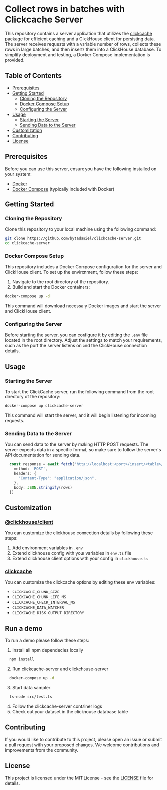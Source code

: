 # Collect rows in batches with Clickcache Server

This repository contains a server application that utilizes the [clickcache](https://github.com/bytadaniel/clickcache) package for efficient caching and a ClickHouse client for persisting data. The server receives requests with a variable number of rows, collects these rows in large batches, and then inserts them into a ClickHouse database. To simplify deployment and testing, a Docker Compose implementation is provided.

## Table of Contents
- [Prerequisites](#prerequisites)
- [Getting Started](#getting-started)
  - [Cloning the Repository](#cloning-the-repository)
  - [Docker Compose Setup](#docker-compose-setup)
  - [Configuring the Server](#configuring-the-server)
- [Usage](#usage)
  - [Starting the Server](#starting-the-server)
  - [Sending Data to the Server](#sending-data-to-the-server)
- [Customization](#customization)
- [Contributing](#contributing)
- [License](#license)

## Prerequisites

Before you can use this server, ensure you have the following installed on your system:

- [Docker](https://www.docker.com/get-started)
- [Docker Compose](https://docs.docker.com/compose/install/) (typically included with Docker)

## Getting Started

### Cloning the Repository

Clone this repository to your local machine using the following command:

```bash
git clone https://github.com/bytadaniel/clickcache-server.git
cd clickcache-server
```

### Docker Compose Setup

This repository includes a Docker Compose configuration for the server and ClickHouse client. To set up the environment, follow these steps:

1. Navigate to the root directory of the repository.
2. Build and start the Docker containers:

```bash
docker-compose up -d
```

This command will download necessary Docker images and start the server and ClickHouse client.

### Configuring the Server

Before starting the server, you can configure it by editing the `.env` file located in the root directory. Adjust the settings to match your requirements, such as the port the server listens on and the ClickHouse connection details.

## Usage

### Starting the Server

To start the ClickCache server, run the following command from the root directory of the repository:

```bash
docker-compose up clickcache-server
```

This command will start the server, and it will begin listening for incoming requests.

### Sending Data to the Server

You can send data to the server by making HTTP POST requests. The server expects data in a specific format, so make sure to follow the server's API documentation for sending data.
```ts
  const response = await fetch('http://localhost:<port>/insert/<table>/jsoneachrow', {
    method: 'POST',
    headers: {
      "Content-Type": "application/json",
    },
    body: JSON.stringify(rows)
  })
```

## Customization
### [@clickhouse/client](https://clickhouse.com/docs/en/integrations/language-clients/javascript)
You can customize the clickhouse connection details by following these steps:
1. Add environment variables in `.env`
2. Extend clickhouse config with your variables in `env.ts` file
3. Extend clickhouse client options with your config in `clickhouse.ts`
### [clickcache](https://github.com/bytadaniel/clickcache)
You can customize the clickcache options by editing these env variables:
- `CLICKCACHE_CHUNK_SIZE`
- `CLICKCACHE_CHUNK_LIFE_MS`
- `CLICKCACHE_CHECK_INTERVAL_MS`
- `CLICKCACHE_DATA_WATCHER`
- `CLICKCACHE_DISK_OUTPUT_DIRECTORY`

## Run a demo
To run a demo please follow these steps:
1. Install all npm dependecies locally
```bash
  npm install
```

2. Run clickcache-server and clickchouse-server
```bash
  docker-compose up -d
```

3. Start data sampler
```bash
  ts-node src/test.ts
```

4. Follow the clickcache-server container logs
5. Check out your dataset in the clickhouse database table

## Contributing

If you would like to contribute to this project, please open an issue or submit a pull request with your proposed changes. We welcome contributions and improvements from the community.

## License

This project is licensed under the MIT License - see the [LICENSE](LICENSE) file for details.
